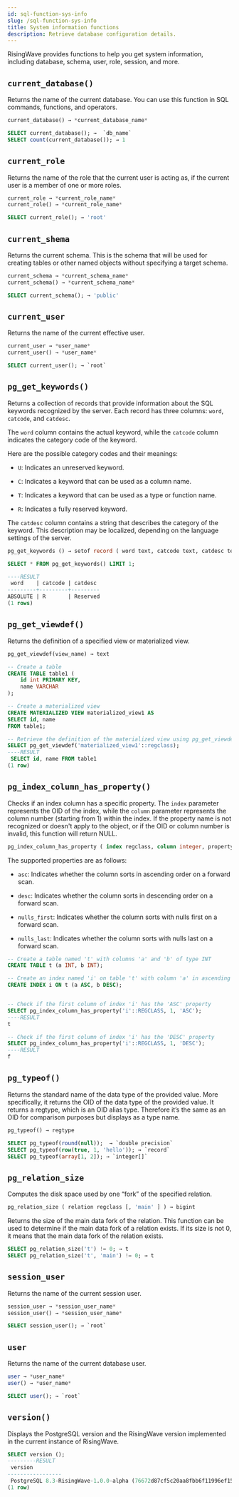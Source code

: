 ```yaml
---
id: sql-function-sys-info
slug: /sql-function-sys-info
title: System information functions
description: Retrieve database configuration details.
---
```

<head>
  <link rel="canonical" href="https://docs.risingwave.com/docs/current/sql-function-sys-info/" />
</head>

RisingWave provides functions to help you get system information, including database, schema, user, role, session, and more.

## `current_database()`

Returns the name of the current database. You can use this function in SQL commands, functions, and operators.

```sql title=Syntax
current_database() → *current_database_name*
```

```sql title=Examples
SELECT current_database(); →  `db_name`
SELECT count(current_database()); → 1
```

## `current_role`

Returns the name of the role that the current user is acting as, if the current user is a member of one or more roles.

```sql title=Syntax
current_role → *current_role_name* 
current_role() → *current_role_name*
```

```sql title=Example
SELECT current_role(); → 'root'
```

## `current_shema`

Returns the current schema. This is the schema that will be used for creating tables or other named objects without specifying a target schema.

```sql title=Syntax
current_schema → *current_schema_name* 
current_schema() → *current_schema_name*
```

```sql title=Example
SELECT current_schema(); → 'public'
```

## `current_user`

Returns the name of the current effective user.

```sql title=Syntax
current_user → *user_name*
current_user() → *user_name* 
```

```sql title=Example
SELECT current_user(); → `root`
```

<!--## `pg_tablespace_location()`

Returns the file system location of a tablespace. To use this function, you need to provide the OID of the tablespace you want to get the location for as an argument.
-->

## `pg_get_keywords()`

Returns a collection of records that provide information about the SQL keywords recognized by the server. Each record has three columns: `word`, `catcode`, and `catdesc`. 

The `word` column contains the actual keyword, while the `catcode` column indicates the category code of the keyword.

Here are the possible category codes and their meanings:

- `U`: Indicates an unreserved keyword.

- `C`: Indicates a keyword that can be used as a column name.

- `T`: Indicates a keyword that can be used as a type or function name.

- `R`: Indicates a fully reserved keyword.

The `catdesc` column contains a string that describes the category of the keyword. This description may be localized, depending on the language settings of the server.

```sql title="Syntax"
pg_get_keywords () → setof record ( word text, catcode text, catdesc text)
```

```sql title=Examples
SELECT * FROM pg_get_keywords() LIMIT 1;

----RESULT
 word    | catcode | catdesc 
---------+---------+---------
ABSOLUTE | R       | Reserved
(1 rows)
```


## `pg_get_viewdef()`

Returns the definition of a specified view or materialized view.

```sql title=Syntax
pg_get_viewdef(view_name) → text
```

```sql title=Examples
-- Create a table
CREATE TABLE table1 (
    id int PRIMARY KEY,
    name VARCHAR 
);

-- Create a materialized view
CREATE MATERIALIZED VIEW materialized_view1 AS 
SELECT id, name 
FROM table1;

-- Retrieve the definition of the materialized view using pg_get_viewdef
SELECT pg_get_viewdef('materialized_view1'::regclass);
----RESULT
 SELECT id, name FROM table1
(1 row)
```

## `pg_index_column_has_property()`

Checks if an index column has a specific property. The `index` parameter represents the OID of the index, while the `column` parameter represents the column number (starting from 1) within the index. If the property name is not recognized or doesn't apply to the object, or if the OID or column number is invalid, this function will return NULL.

```sql title="Syntax"
pg_index_column_has_property ( index regclass, column integer, property text ) → boolean
```

The supported properties are as follows:

- `asc`: Indicates whether the column sorts in ascending order on a forward scan.

- `desc`: Indicates whether the column sorts in descending order on a forward scan.

- `nulls_first`: Indicates whether the column sorts with nulls first on a forward scan.

- `nulls_last`: Indicates whether the column sorts with nulls last on a forward scan.

```sql title="Examples"
-- Create a table named 't' with columns 'a' and 'b' of type INT
CREATE TABLE t (a INT, b INT); 

-- Create an index named 'i' on table 't' with column 'a' in ascending order and column 'b' in descending order
CREATE INDEX i ON t (a ASC, b DESC);


-- Check if the first column of index 'i' has the 'ASC' property
SELECT pg_index_column_has_property('i'::REGCLASS, 1, 'ASC');
----RESULT
t

-- Check if the first column of index 'i' has the 'DESC' property
SELECT pg_index_column_has_property('i'::REGCLASS, 1, 'DESC');
----RESULT
f
```

## `pg_typeof()`

Returns the standard name of the data type of the provided value. More specifically, it returns the OID of the data type of the provided value. It returns a regtype, which is an OID alias type. Therefore it’s the same as an OID for comparison purposes but displays as a type name.

```sql title=Syntax
pg_typeof() → regtype

```

```sql title=Examples
SELECT pg_typeof(round(null));  → `double precision`
SELECT pg_typeof(row(true, 1, 'hello')); → `record`
SELECT pg_typeof(array[1, 2]); → `integer[]`
```

## `pg_relation_size`

Computes the disk space used by one “fork” of the specified relation.

```sql title=Syntax
pg_relation_size ( relation regclass [, 'main' ] ) → bigint
```

Returns the size of the main data fork of the relation. This function can be used to determine if the main data fork of a relation exists. If its size is not 0, it means that the main data fork of the relation exists.

```sql title=Examples
SELECT pg_relation_size('t') != 0; → t
SELECT pg_relation_size('t', 'main') != 0; → t
```

## `session_user`

Returns the name of the current session user.

```sql title=Syntax
session_user → *session_user_name*
session_user() → *session_user_name* 
```

```sql title=Example
SELECT session_user(); → `root`
```

## `user`

Returns the name of the current database user.

```sql title=Syntax
user → *user_name*
user() → *user_name* 
```

```sql title=Example
SELECT user(); → `root`
```

## `version()`

Displays the PostgreSQL version and the RisingWave version implemented in the current instance of RisingWave.

```sql title=Example
SELECT version ();
---------RESULT
 version 
-----------------
 PostgreSQL 8.3-RisingWave-1.0.0-alpha (76672d87cf5c20aa8fbb6f11996ef15255443b51)
(1 row)
```
